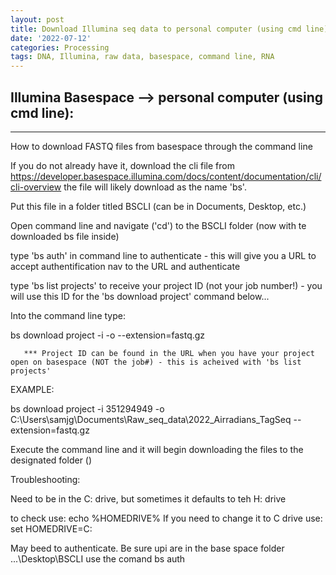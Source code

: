 ```yaml
---
layout: post
title: Download Illumina seq data to personal computer (using cmd line)
date: '2022-07-12'
categories: Processing
tags: DNA, Illumina, raw data, basespace, command line, RNA
---
```


## Illumina Basespace --> personal computer (using cmd line):
----------
How to download FASTQ files from basespace through the command line

If you do not already have it, download the cli file from https://developer.basespace.illumina.com/docs/content/documentation/cli/cli-overview
  the file will likely download as the name 'bs'.

Put this file in a folder titled BSCLI (can be in Documents, Desktop, etc.)

Open command line and navigate ('cd') to the BSCLI folder (now with te downloaded bs file inside)

type 'bs auth' in command line to authenticate - this will give you a URL to accept authentification
nav to the URL and authenticate

type 'bs list projects' to receive your project ID (not your job number!) - you will use this ID
for the 'bs download project' command below...

Into the command line type:

bs download project -i <ProjectID> -o <output> --extension=fastq.gz

       *** Project ID can be found in the URL when you have your project open on basespace (NOT the job#) - this is acheived with 'bs list projects'

EXAMPLE:

bs download project -i 351294949 -o C:\Users\samjg\Documents\Raw_seq_data\2022_Airradians_TagSeq --extension=fastq.gz

Execute the command line and it will begin downloading the files to the designated folder (<output>)

Troubleshooting:

Need to be in the C: drive, but sometimes it defaults to teh H: drive

to check use:
	echo %HOMEDRIVE%
If you need to change it to C drive use:
	set HOMEDRIVE=C:

May beed to authenticate. Be sure upi are in the base space folder
	...\Desktop\BSCLI
use the comand
	bs auth

